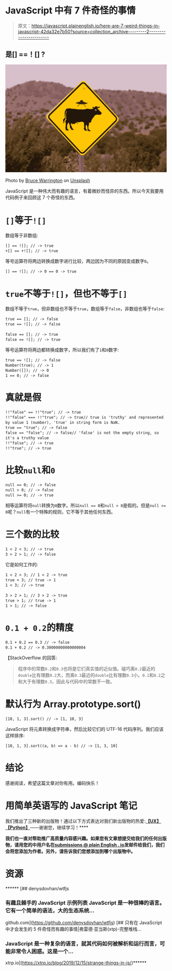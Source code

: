 # JavaScript 中有 7 件奇怪的事情

> 原文：<https://javascript.plainenglish.io/here-are-7-weird-things-in-javascript-42da32e7b50?source=collection_archive---------2----------------------->

## 是[] ==！[] ?

![](img/751faa9879396bca8cdcb573129c4f0e.png)

Photo by [Bruce Warrington](https://unsplash.com/@brucebmax?utm_source=unsplash&utm_medium=referral&utm_content=creditCopyText) on [Unsplash](https://unsplash.com/s/photos/weird?utm_source=unsplash&utm_medium=referral&utm_content=creditCopyText)

JavaScript 是一种伟大而有趣的语言，有着微妙而怪异的东西。所以今天我要用代码例子来回顾这 7 个奇怪的东西。

# `[]`等于`![]`

数组等于非数组:

```
[] == ![]; // -> true
+[] == +![]; // -> true
```

等号运算符将两边转换成数字进行比较，两边因为不同的原因变成数字`0`。

```
[] == ![]; // -> 0 == 0 -> true
```

# `true`不等于`![]`，但也不等于`[]`

数组不等于`true`，但非数组也不等于`true`，数组等于`false`，非数组也等于`false`:

```
true == []; // -> false
true == ![]; // -> false

false == []; // -> true
false == ![]; // -> true
```

等号运算符将两边都转换成数字，所以我们有了`1`和`0`数字:

```
true == ![]; // -> false
Number(true); // -> 1
Number([]); // -> 0
1 == 0; // -> false
```

# 真就是假

```
!!"false" == !!"true"; // -> true
!!"false" === !!"true"; // -> true// true is 'truthy' and represented by value 1 (number), 'true' in string form is NaN.
true == "true"; // -> false
false == "false"; // -> false// 'false' is not the empty string, so it's a truthy value
!!"false"; // -> true
!!"true"; // -> true
```

# 比较`null`和`0`

```
null == 0; // -> false
null > 0; // -> false
null >= 0; // -> true
```

相等运算符将`null`转换为`0`数字。所以`null == 0`和`null > 0`是假的。但是`null >= 0`呢？`null`有一个特殊的规则，它不等于其他任何东西。

# 三个数的比较

```
1 < 2 < 3; // -> true
3 > 2 > 1; // -> false
```

它是如何工作的:

```
1 < 2 < 3; // 1 < 2 -> true
true < 3; // true -> 1
1 < 3; // -> true

3 > 2 > 1; // 3 > 2 -> true
true > 1; // true -> 1
1 > 1; // -> false
```

# `0.1 + 0.2`的精度

```
0.1 + 0.2 == 0.3 // -> false
0.1 + 0.2 // -> 0.30000000000000004
```

【StackOverflow 的回答:

> 程序中的常数`0.2`和`0.3`也将是它们真实值的近似值。碰巧离`0.2`最近的`double`比有理数`0.2`大，而离`0.3`最近的`double`比有理数`0.3`小。`0.1`和`0.2`之和大于有理数`0.3`，因此与代码中的常数不一致。

# 默认行为 Array.prototype.sort()

```
[10, 1, 3].sort() // -> [1, 10, 3]
```

JavaScript 将元素转换成字符串，然后比较它们的 UTF-16 代码序列。我们应该这样排序:

```
[10, 1, 3].sort((a, b) => a - b) // -> [1, 3, 10]
```

# 结论

感谢阅读，希望这篇文章对你有用。编码快乐！

# **用简单英语写的 JavaScript 笔记**

我们推出了三种新的出版物！通过以下方式表达对我们新出版物的热爱:[](https://medium.com/ai-in-plain-english)**[**【UX】**](https://medium.com/ux-in-plain-english)[**【Python】**](https://medium.com/python-in-plain-english)**——谢谢您，继续学习！****

****我们也一直对帮助推广高质量内容感兴趣。如果您有文章想提交给我们的任何出版物，请用您的中用户名在[**submissions @ plain English . io**](mailto:submissions@plainenglish.io)**发邮件给我们，我们会将您添加为作者。另外，请告诉我们您想添加到哪个出版物中。******

# ******资源******

******[](https://github.com/denysdovhan/wtfjs) [## denysdovhan/wtfjs

### 有趣且棘手的 JavaScript 示例列表 JavaScript 是一种很棒的语言。它有一个简单的语法，大的生态系统…

github.com](https://github.com/denysdovhan/wtfjs) [](https://xtrp.io/blog/2019/12/15/strange-things-in-js/) [## 只有在 JavaScript 中才会发生的 5 件奇怪而有趣的事情|弗雷德·亚当斯(xtp)-完整堆栈…

### JavaScript 是一种复杂的语言，就其代码如何被解析和运行而言，可能非常令人困惑。这是一个…

xtrp.io](https://xtrp.io/blog/2019/12/15/strange-things-in-js/)******
